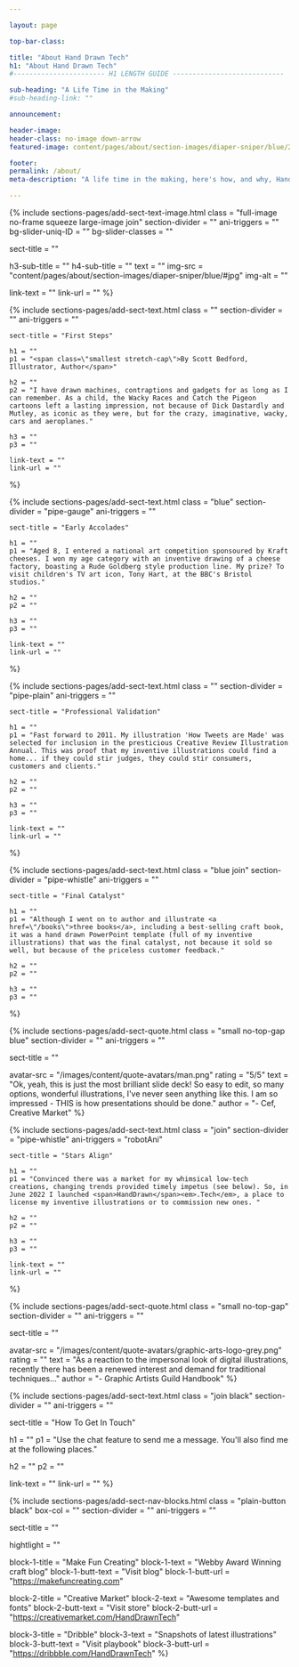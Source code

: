 ```yaml
---

layout: page

top-bar-class:

title: "About Hand Drawn Tech"
h1: "About Hand Drawn Tech"
#----------------------- H1 LENGTH GUIDE ----------------------------

sub-heading: "A Life Time in the Making"
#sub-heading-link: ""

announcement:

header-image:
header-class: no-image down-arrow
featured-image: content/pages/about/section-images/diaper-sniper/blue/2000px.jpg

footer:
permalink: /about/
meta-description: "A life time in the making, here's how, and why, Hand Drawn Tech came about."

---
```






<!-- SECTION TEXT & IMAGE -->
{% include sections-pages/add-sect-text-image.html
  class = "full-image no-frame squeeze large-image join"
  section-divider = ""
  ani-triggers = ""
  bg-slider-uniq-ID = ""
  bg-slider-classes = ""

  sect-title = ""

  h3-sub-title = ""
  h4-sub-title = ""
  text = ""
  img-src = "content/pages/about/section-images/diaper-sniper/blue/#jpg"
  img-alt = ""

  link-text = ""
  link-url = ""
%}





<!-- SECTION TEXT -->
{% include sections-pages/add-sect-text.html
	class = ""
	section-divider = ""
	ani-triggers = ""

	sect-title = "First Steps"

	h1 = ""
	p1 = "<span class=\"smallest stretch-cap\">By Scott Bedford, Illustrator, Author</span>"
	
	h2 = ""
	p2 = "I have drawn machines, contraptions and gadgets for as long as I can remember. As a child, the Wacky Races and Catch the Pigeon cartoons left a lasting impression, not because of Dick Dastardly and Mutley, as iconic as they were, but for the crazy, imaginative, wacky, cars and aeroplanes."
	
	h3 = ""
	p3 = ""

	link-text = ""
	link-url = ""
%}






<!-- SECTION TEXT -->
{% include sections-pages/add-sect-text.html
	class = "blue"
	section-divider = "pipe-gauge"
	ani-triggers = ""

	sect-title = "Early Accolades"

	h1 = ""
	p1 = "Aged 8, I entered a national art competition sponsoured by Kraft cheeses. I won my age category with an inventive drawing of a cheese factory, boasting a Rude Goldberg style production line. My prize? To visit children's TV art icon, Tony Hart, at the BBC's Bristol studios."
	
	h2 = ""
	p2 = ""
	
	h3 = ""
	p3 = ""

	link-text = ""
	link-url = ""
%}




<!-- SECTION TEXT -->
{% include sections-pages/add-sect-text.html
	class = ""
	section-divider = "pipe-plain"
	ani-triggers = ""

	sect-title = "Professional Validation"

	h1 = ""
	p1 = "Fast forward to 2011. My illustration 'How Tweets are Made' was selected for inclusion in the presticious Creative Review Illustration Annual. This was proof that my inventive illustrations could find a home... if they could stir judges, they could stir consumers, customers and clients."
	
	h2 = ""
	p2 = ""
	
	h3 = ""
	p3 = ""

	link-text = ""
	link-url = ""
%}





<!-- SECTION TEXT -->
{% include sections-pages/add-sect-text.html
	class = "blue join"
	section-divider = "pipe-whistle"
	ani-triggers = ""

	sect-title = "Final Catalyst"

	h1 = ""
	p1 = "Although I went on to author and illustrate <a href=\"/books\">three books</a>, including a best-selling craft book, it was a hand drawn PowerPoint template (full of my inventive illustrations) that was the final catalyst, not because it sold so well, but because of the priceless customer feedback."
	
	h2 = ""
	p2 = ""
	
	h3 = ""
	p3 = ""

 
%}

<!-- SECTION QUOTE -->
{% include sections-pages/add-sect-quote.html
  class = "small no-top-gap blue"
  section-divider = ""
  ani-triggers = ""

  sect-title = ""

  avatar-src = "/images/content/quote-avatars/man.png"
  rating = "5/5"
  text = "Ok, yeah, this is just the most brilliant slide deck! So easy to edit, so many options, wonderful illustrations, I've never seen anything like this. I am so impressed - THIS is how presentations should be done."
  author = "- Cef, Creative Market"
%}









<!-- SECTION TEXT -->
{% include sections-pages/add-sect-text.html
	class = "join"
	section-divider = "pipe-whistle"
	ani-triggers = "robotAni"

	sect-title = "Stars Align"

	h1 = ""
	p1 = "Convinced there was a market for my whimsical low-tech creations, changing trends provided timely impetus (see below). So, in June 2022 I launched <span>HandDrawn</span><em>.Tech</em>, a place to license my inventive illustrations or to commission new ones. "
	
	h2 = ""
	p2 = ""
	
	h3 = ""
	p3 = ""

	link-text = ""
	link-url = ""
%}


<!-- SECTION QUOTE -->
{% include sections-pages/add-sect-quote.html
  class = "small no-top-gap"
  section-divider = ""
  ani-triggers = ""

  sect-title = ""

  avatar-src = "/images/content/quote-avatars/graphic-arts-logo-grey.png"
  rating = ""
  text = "As a reaction to the impersonal look of digital illustrations, recently there has been a renewed interest and demand for traditional techniques…"
  author = "- Graphic Artists Guild Handbook"
%}












<!-- SECTION TEXT -->
{% include sections-pages/add-sect-text.html
  class = "join black"
  section-divider = ""
  ani-triggers = ""

  sect-title = "How To Get In Touch"
  
  h1 = ""
  p1 = "Use the chat feature to send me a message. You'll also find me at the following places."
  
  h2 = ""
  p2 = ""
  
  link-text = ""
  link-url = ""
%}

<!-- SECTION NAV BLOCKS -->
{% include sections-pages/add-sect-nav-blocks.html
  class = "plain-button black"
  box-col = ""
  section-divider = ""
  ani-triggers = ""

  sect-title = ""

  hightlight = ""
  
  block-1-title = "Make Fun Creating"
  block-1-text = "Webby Award Winning craft blog"
  block-1-butt-text = "Visit blog"
  block-1-butt-url = "https://makefuncreating.com"

  block-2-title = "Creative Market"
  block-2-text = "Awesome templates and fonts"
  block-2-butt-text = "Visit store"
  block-2-butt-url = "https://creativemarket.com/HandDrawnTech"

  block-3-title = "Dribble"
  block-3-text = "Snapshots of latest illustrations"
  block-3-butt-text = "Visit playbook"
  block-3-butt-url = "https://dribbble.com/HandDrawnTech"
%} 



